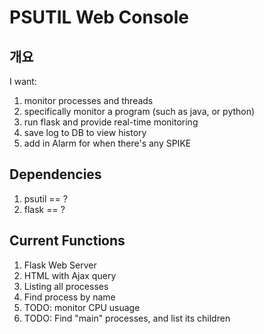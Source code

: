 # PSUTIL Web Console

## 개요

I want:
1. monitor processes and threads
2. specifically monitor a program (such as java, or python)
3. run flask and provide real-time monitoring
4. save log to DB to view history
5. add in Alarm for when there's any SPIKE

## Dependencies

1. psutil == ?
2. flask == ?

## Current Functions

1. Flask Web Server
2. HTML with Ajax query
3. Listing all processes
4. Find process by name
5. TODO: monitor CPU usuage
6. TODO: Find "main" processes, and list its children